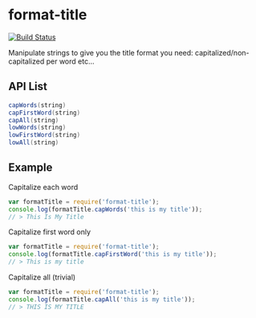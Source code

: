 # format-title

[![Build Status](https://travis-ci.org/dvoaviarison/format-title.svg?branch=master)](https://travis-ci.org/dvoaviarison/format-title)

Manipulate strings to give you the title format you need: capitalized/non-capitalized per word etc...

## API List
```java
capWords(string)
capFirstWord(string)
capAll(string)
lowWords(string)
lowFirstWord(string)
lowAll(string)
```

## Example

Capitalize each word

```js
var formatTitle = require('format-title');
console.log(formatTitle.capWords('this is my title'));
// > This Is My Title
```

Capitalize first word only

```js
var formatTitle = require('format-title');
console.log(formatTitle.capFirstWord('this is my title'));
// > This is my title
```

Capitalize all (trivial)

```js
var formatTitle = require('format-title');
console.log(formatTitle.capAll('this is my title'));
// > THIS IS MY TITLE
```

